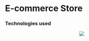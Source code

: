 # E-commerce Store
### Technologies used
<p align="center">
  <a href="https://skillicons.dev">
    <img src="https://skillicons.dev/icons?i=js,react,graphql,php" />
  </a>
</p>
